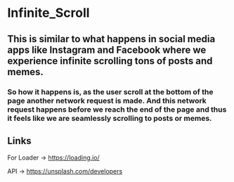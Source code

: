 # Infinite_Scroll
## This is similar to what happens in social media apps like Instagram and Facebook where we experience infinite scrolling tons of posts and memes.
### So how it happens is, as the user scroll at the bottom of the page another network request is made. And this network request happens before we reach the end of the page and thus it feels like we are seamlessly scrolling to posts or memes.
## Links
For Loader -> https://loading.io/

API -> https://unsplash.com/developers
